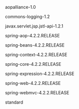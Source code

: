 aopalliance-1.0

commons-logging-1.2

javax.servlet.jsp.jstl-api-1.2.1

spring-aop-4.2.2.RELEASE

spring-beans-4.2.2.RELEASE

spring-context-4.2.2.RELEASE

spring-core-4.2.2.RELEASE

spring-expression-4.2.2.RELEASE

spring-web-4.2.2.RELEASE

spring-webmvc-4.2.2.RELEASE

standard
